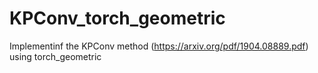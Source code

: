 # KPConv_torch_geometric
Implementinf the KPConv method (https://arxiv.org/pdf/1904.08889.pdf) using torch_geometric
